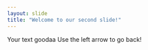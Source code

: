```yaml
---
layout: slide
title: "Welcome to our second slide!"
---
```

Your text goodaa
Use the left arrow to go back!

